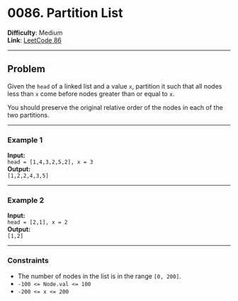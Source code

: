 # 0086. Partition List

**Difficulty**: Medium  
**Link**: [LeetCode 86](https://leetcode.com/problems/partition-list/)

---

## Problem

Given the `head` of a linked list and a value `x`, partition it such that all nodes less than `x` come before nodes greater than or equal to `x`.

You should preserve the original relative order of the nodes in each of the two partitions.

---

### Example 1

**Input:**  
`head = [1,4,3,2,5,2], x = 3`  
**Output:**  
`[1,2,2,4,3,5]`

---

### Example 2

**Input:**  
`head = [2,1], x = 2`  
**Output:**  
`[1,2]`

---

### Constraints

- The number of nodes in the list is in the range `[0, 200]`.
- `-100 <= Node.val <= 100`
- `-200 <= x <= 200`


